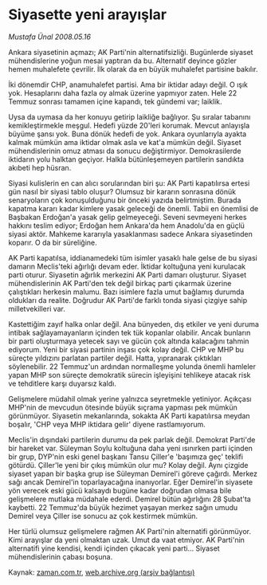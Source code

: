 # Siyasette yeni arayışlar

*Mustafa Ünal 2008.05.16*

<tr><td class="metin" colspan="2" style="padding-top: 20px; padding-left: 5px; padding-right: 10px;">Ankara siyasetinin açmazı; AK Parti'nin alternatifsizliği.  Bugünlerde siyaset mühendislerine yoğun mesai yaptıran da bu.  Alternatif deyince gözler hemen muhalefete çevrilir. İlk olarak da en büyük muhalefet partisine bakılır.</td></tr><tr><td class="metin" colspan="2" style="padding-top: 20px; padding-left: 5px; padding-right: 10px;"><p> İki dönemdir CHP, anamuhalefet partisi. Ama bir iktidar adayı değil. O ışık yok. Hesaplarını daha fazla oy almak üzerine yapmıyor zaten. Hele 22 Temmuz sonrası tamamen içine kapandı, tek gündemi var; laiklik. 
<p>Uysa da uymasa da her konuyu getirip laikliğe bağlıyor. Şu sıralar tabanını kemikleştirmekle meşgul. Hedefi yüzde 20'leri korumak. Mevcut anlayışla büyüme şansı yok. Buna dönük hedefi de yok. Ankara oyunlarıyla ayakta kalmak mümkün ama iktidar olmak asla ve kat'a mümkün değil. Siyaset mühendislerinin omuz atması da sonucu değiştirmiyor. Demokrasilerde iktidarın yolu halktan geçiyor. Halkla bütünleşemeyen partilerin sandıkta akıbeti hep hüsran. 
<p>Siyasi kulislerin en can alıcı sorularından biri şu: AK Parti kapatılırsa ertesi gün nasıl bir siyasi tablo oluşur? Olumsuz bir kararın sonrasına dönük senaryoların çok konuşulduğunu bir önceki yazıda belirtmiştim. Burada kapatma kararı kadar kimlere yasak geleceği de önemli. Tabii en önemlisi de Başbakan Erdoğan'a yasak gelip gelmeyeceği. Seveni sevmeyeni herkes hakkını teslim ediyor; Erdoğan hem Ankara'da hem Anadolu'da en güçlü siyasi aktör. Mahkeme kararıyla yasaklanması sadece Ankara siyasetinden koparır. O da bir süreliğine. 
<p>AK Parti kapatılsa, iddianamedeki tüm isimler yasaklı hale gelse de bu siyasi damarın Meclis'teki ağırlığı devam eder. İktidar koltuğuna yeni kurulacak parti oturur. Siyasetin ağırlık merkezini AK Parti damarı oluşturur. Siyaset mühendislerinin AK Parti'den tek değil birkaç parti çıkarmak üzerine çalıştıkları herkesin malumu. Bazı isimlere fazla umut bağlamış durumda oldukları da realite. Doğrudur AK Parti'de farklı tonda siyasi çizgiye sahip milletvekilleri var. 
<p>Kastettiğim zayıf halka onlar değil. Ana bünyeden, dış etkiler ve yeni duruma intibak sağlayamayanların içinden tek tük kopanlar olabilir. Ancak bunların bir parti oluşturmaya yetecek sayı ve gücün çok altında kalacağını tahmin ediyorum. Yeni bir siyasi partinin inşası çok kolay değil. CHP ve MHP bu süreçte yıldızını parlatan partiler değil. Hatta, yıpranarak çıktıkları söylenebilir. 22 Temmuz'un ardından normalleşme yolunda önemli hamleler yapan MHP son süreçte demokratik sürecin işleyişini tehlikeye atacak risk ve tehditlere karşı duyarsız kaldı. 
<p>Gelişmelere müdahil olmak yerine yalnızca seyretmekle yetiniyor. Açıkçası MHP'nin de mevcudun ötesinde büyük sıçrama yapması pek mümkün görünmüyor. Siyasetin mekanlarında, sokakta AK Parti kapatılırsa meydan boşalır, 'CHP veya MHP iktidara gelir' diyene rastlamıyorum. 
<p>Meclis'in dışındaki partilerin durumu da pek parlak değil. Demokrat Parti'de bir hareket var. Süleyman Soylu koltuğuna daha yeni ısınırken parti içinden bir grup, DYP'nin eski genel başkanı Tansu Çiller'e 'başımıza geç' teklifi götürdü. Çiller'le yeni bir çıkış mümkün olur mu? Kolay değil. Aynı çizgide siyaset yapan bir başka grup ise Süleyman Demirel'i göreve çağırdı. Merkez sağı ancak Demirel'in toparlayacağına inanıyorlar. Eğer Demirel'in siyasete yön verecek eski gücü kalsaydı bugüne kadar doğrudan olmasa bile gelişmelere mutlaka müdahale ederdi. Demirel bütün ağırlığını 28 Şubat'ta kaybetti. 22 Temmuz'da büyük hezimet yaşayan merkez sağın umudu Demirel veya Çiller ise sonucu az çok kestirmek mümkün. 
<p>Her türlü olumsuz gelişmelere rağmen AK Parti'nin alternatifi görünmüyor. Kimi arayışlar da yeni olmaktan uzak. Umut da vaat etmiyor. AK Parti'nin alternatifi yine kendisi, kendi içinden çıkacak yeni parti... Siyaset mühendislerinin çabası boşuna. <br/></p></p></p></p></p></p></p></p></td></tr>

Kaynak: [zaman.com.tr](http://zaman.com.tr/yazar.do?yazino=690031), [web.archive.org (arşiv bağlantısı)](http://web.archive.org/web/20080804165203/http://www.zaman.com.tr:80/yazar.do?yazino=690031)
